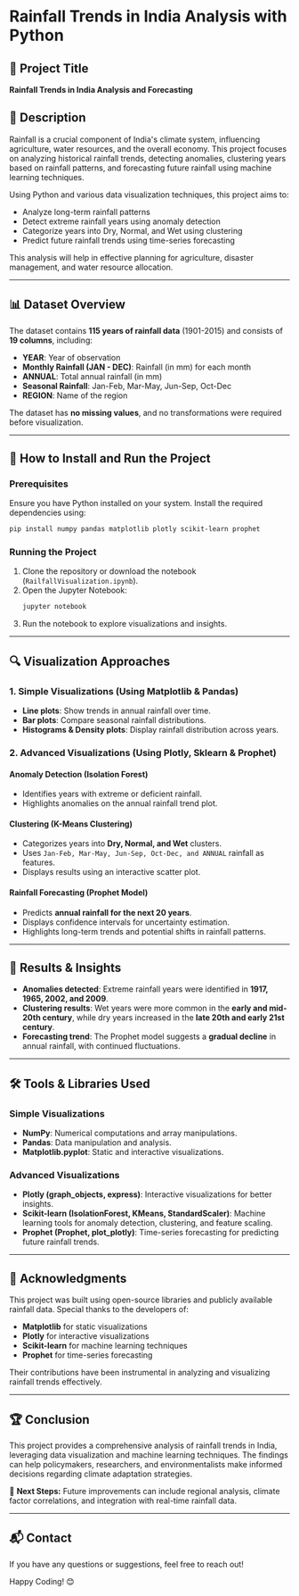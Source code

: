 # Rainfall Trends in India Analysis with Python

## 📌 Project Title
**Rainfall Trends in India Analysis and Forecasting**

## 📖 Description
Rainfall is a crucial component of India's climate system, influencing agriculture, water resources, and the overall economy. This project focuses on analyzing historical rainfall trends, detecting anomalies, clustering years based on rainfall patterns, and forecasting future rainfall using machine learning techniques.

Using Python and various data visualization techniques, this project aims to:
- Analyze long-term rainfall patterns
- Detect extreme rainfall years using anomaly detection
- Categorize years into Dry, Normal, and Wet using clustering
- Predict future rainfall trends using time-series forecasting

This analysis will help in effective planning for agriculture, disaster management, and water resource allocation.

---
## 📊 Dataset Overview
The dataset contains **115 years of rainfall data** (1901-2015) and consists of **19 columns**, including:
- **YEAR**: Year of observation
- **Monthly Rainfall (JAN - DEC)**: Rainfall (in mm) for each month
- **ANNUAL**: Total annual rainfall (in mm)
- **Seasonal Rainfall**: Jan-Feb, Mar-May, Jun-Sep, Oct-Dec
- **REGION**: Name of the region

The dataset has **no missing values**, and no transformations were required before visualization.

---
## 🚀 How to Install and Run the Project
### Prerequisites
Ensure you have Python installed on your system. Install the required dependencies using:

```bash
pip install numpy pandas matplotlib plotly scikit-learn prophet
```

### Running the Project
1. Clone the repository or download the notebook (`RailfallVisualization.ipynb`).
2. Open the Jupyter Notebook:
   ```bash
   jupyter notebook
   ```
3. Run the notebook to explore visualizations and insights.

---
## 🔍 Visualization Approaches

### **1. Simple Visualizations (Using Matplotlib & Pandas)**
- **Line plots**: Show trends in annual rainfall over time.
- **Bar plots**: Compare seasonal rainfall distributions.
- **Histograms & Density plots**: Display rainfall distribution across years.

### **2. Advanced Visualizations (Using Plotly, Sklearn & Prophet)**
#### **Anomaly Detection (Isolation Forest)**
- Identifies years with extreme or deficient rainfall.
- Highlights anomalies on the annual rainfall trend plot.

#### **Clustering (K-Means Clustering)**
- Categorizes years into **Dry, Normal, and Wet** clusters.
- Uses `Jan-Feb, Mar-May, Jun-Sep, Oct-Dec, and ANNUAL` rainfall as features.
- Displays results using an interactive scatter plot.

#### **Rainfall Forecasting (Prophet Model)**
- Predicts **annual rainfall for the next 20 years**.
- Displays confidence intervals for uncertainty estimation.
- Highlights long-term trends and potential shifts in rainfall patterns.

---
## 📌 Results & Insights
- **Anomalies detected**: Extreme rainfall years were identified in **1917, 1965, 2002, and 2009**.
- **Clustering results**: Wet years were more common in the **early and mid-20th century**, while dry years increased in the **late 20th and early 21st century**.
- **Forecasting trend**: The Prophet model suggests a **gradual decline** in annual rainfall, with continued fluctuations.

---
## 🛠️ Tools & Libraries Used
### **Simple Visualizations**
- **NumPy**: Numerical computations and array manipulations.
- **Pandas**: Data manipulation and analysis.
- **Matplotlib.pyplot**: Static and interactive visualizations.

### **Advanced Visualizations**
- **Plotly (graph_objects, express)**: Interactive visualizations for better insights.
- **Scikit-learn (IsolationForest, KMeans, StandardScaler)**: Machine learning tools for anomaly detection, clustering, and feature scaling.
- **Prophet (Prophet, plot_plotly)**: Time-series forecasting for predicting future rainfall trends.

---
## 🙌 Acknowledgments
This project was built using open-source libraries and publicly available rainfall data. Special thanks to the developers of:
- **Matplotlib** for static visualizations
- **Plotly** for interactive visualizations
- **Scikit-learn** for machine learning techniques
- **Prophet** for time-series forecasting

Their contributions have been instrumental in analyzing and visualizing rainfall trends effectively.

---
## 🏆 Conclusion
This project provides a comprehensive analysis of rainfall trends in India, leveraging data visualization and machine learning techniques. The findings can help policymakers, researchers, and environmentalists make informed decisions regarding climate adaptation strategies.

📌 **Next Steps:** Future improvements can include regional analysis, climate factor correlations, and integration with real-time rainfall data.

---
## 📬 Contact
If you have any questions or suggestions, feel free to reach out!

Happy Coding! 😊


